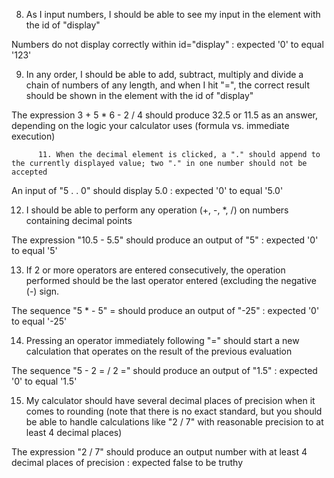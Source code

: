 8. As I input numbers, I should be able to see my input in the element with the id of "display"

Numbers do not display correctly within id="display" : expected '0' to equal '123'



9. In any order, I should be able to add, subtract, multiply and divide a chain of numbers of any length, and when I hit "=", the correct result should be shown in the element with the id of "display"

The expression 3 + 5 * 6 - 2 / 4 should produce 32.5 or 11.5 as an
          answer, depending on the logic your calculator uses
          (formula vs. immediate execution) 



          11. When the decimal element is clicked, a "." should append to the currently displayed value; two "." in one number should not be accepted

An input of "5 . . 0" should display 5.0 : expected '0' to equal '5.0'


12. I should be able to perform any operation (+, -, *, /) on numbers containing decimal points

The expression "10.5 - 5.5" should produce an output of "5" : expected '0' to equal '5'


13. If 2 or more operators are entered consecutively, the operation performed should be the last operator entered (excluding the negative (-) sign.

The sequence "5 * - 5" = should produce an output of "-25" : expected '0' to equal '-25'



14. Pressing an operator immediately following "=" should start a new calculation that operates on the result of the previous evaluation

The sequence "5 - 2 = / 2 =" should produce an output of "1.5" : expected '0' to equal '1.5'


15. My calculator should have several decimal places of precision when it comes to rounding (note that there is no exact standard, but you should be able to handle calculations like "2 / 7" with reasonable precision to at least 4 decimal places)

The expression "2 / 7" should produce an output number with at least 4 decimal places of precision : expected false to be truthy
